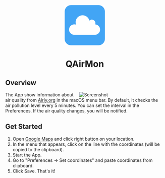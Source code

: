 <p align="center">
  <img alt="logo" src="https://github.com/Mixarius/qAirMon/blob/master/data/app.png?raw=true" width="128" height="128"/>
</p>
 
<h1 align="center">QAirMon</h1>

## Overview

<img width="270" align="right" alt="Screenshot" src="https://user-images.githubusercontent.com/15260745/195087621-22ae8b02-5de6-4633-9f14-482d54667e1a.png">

The App show information about air quality from [Airly.org](https://airly.org/) in the macOS menu bar.
By default, it checks the air pollution level every 5 minutes. You can set the interval in the Preferences. 
If the air quality changes, you will be notified. 

## Get Started
1. Open [Google Maps](https://www.google.com/maps/) and click right button on your location. 
2. In the menu that appears, click on the line with the coordinates (will be copied to the clipboard). 
3. Start the App.
4. Go to "Preferences -> Set coordinates" and paste coordinates from clipboard.
5. Click Save. That's it!
